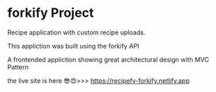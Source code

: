 # forkify Project

Recipe application with custom recipe uploads.

This appliction was built using the forkify API

A frontended appliction showing great architectural design with MVC Pattern

the live site is here 😎😍>>>  https://recipefy-forkify.netlify.app
